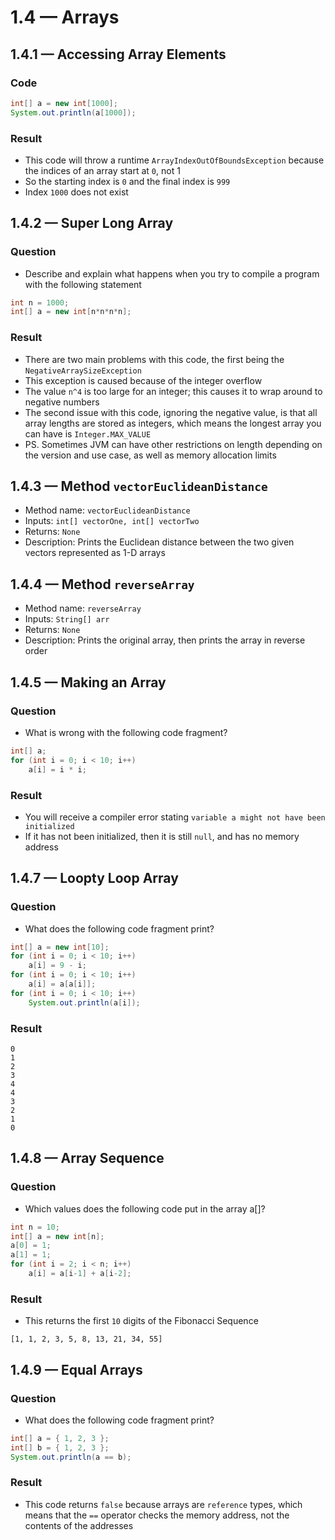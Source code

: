 # 1.4 — Arrays

## 1.4.1 — Accessing Array Elements
### Code
```java
int[] a = new int[1000];
System.out.println(a[1000]);
```
### Result
- This code will throw a runtime `ArrayIndexOutOfBoundsException` because the indices of an array start at `0`, not 1
- So the starting index is `0` and the final index is `999`
- Index `1000` does not exist

## 1.4.2 — Super Long Array
### Question
- Describe and explain what happens when you try to compile a program with the following statement
```java
int n = 1000;
int[] a = new int[n*n*n*n];
```
### Result
- There are two main problems with this code, the first being the `NegativeArraySizeException`
- This exception is caused because of the integer overflow
- The value `n^4` is too large for an integer; this causes it to wrap around to negative numbers
- The second issue with this code, ignoring the negative value, is that all array lengths are stored as integers, which means the longest array you can have is `Integer.MAX_VALUE`
- PS. Sometimes JVM can have other restrictions on length depending on the version and use case, as well as memory allocation limits

## 1.4.3 — Method `vectorEuclideanDistance`
- Method name: `vectorEuclideanDistance`
- Inputs: `int[] vectorOne, int[] vectorTwo`
- Returns: `None`
- Description: Prints the Euclidean distance between the two given vectors represented as 1-D arrays

## 1.4.4 — Method `reverseArray`
- Method name: `reverseArray`
- Inputs: `String[] arr`
- Returns: `None`
- Description: Prints the original array, then prints the array in reverse order

## 1.4.5 — Making an Array
### Question 
- What is wrong with the following code fragment?
```java
int[] a;
for (int i = 0; i < 10; i++)
    a[i] = i * i;
```
### Result
- You will receive a compiler error stating `variable a might not have been initialized`
- If it has not been initialized, then it is still `null`, and has no memory address

## 1.4.7 — Loopty Loop Array
### Question 
- What does the following code fragment print?
```java
int[] a = new int[10];
for (int i = 0; i < 10; i++)
    a[i] = 9 - i;
for (int i = 0; i < 10; i++)
    a[i] = a[a[i]];
for (int i = 0; i < 10; i++)
    System.out.println(a[i]);
```
### Result
```
0
1
2
3
4
4
3
2
1
0
```

## 1.4.8 — Array Sequence
### Question
- Which values does the following code put in the array a[]?
```java
int n = 10;
int[] a = new int[n];
a[0] = 1;
a[1] = 1;
for (int i = 2; i < n; i++)
    a[i] = a[i-1] + a[i-2];
```
### Result
- This returns the first `10` digits of the Fibonacci Sequence
```
[1, 1, 2, 3, 5, 8, 13, 21, 34, 55]
```

## 1.4.9 — Equal Arrays
### Question
- What does the following code fragment print?
```java
int[] a = { 1, 2, 3 };
int[] b = { 1, 2, 3 };
System.out.println(a == b);
```
### Result
- This code returns `false` because arrays are `reference` types, which means that the `==` operator checks the memory address, not the contents of the addresses

